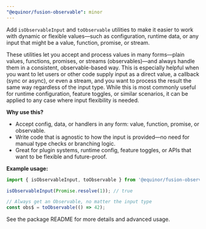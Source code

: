 ```yaml
---
"@equinor/fusion-observable": minor
---
```


Add `isObservableInput` and `toObservable` utilities to make it easier to work with dynamic or flexible values—such as configuration, runtime data, or any input that might be a value, function, promise, or stream.

These utilities let you accept and process values in many forms—plain values, functions, promises, or streams (observables)—and always handle them in a consistent, observable-based way. This is especially helpful when you want to let users or other code supply input as a direct value, a callback (sync or async), or even a stream, and you want to process the result the same way regardless of the input type. While this is most commonly useful for runtime configuration, feature toggles, or similar scenarios, it can be applied to any case where input flexibility is needed.

**Why use this?**
- Accept config, data, or handlers in any form: value, function, promise, or observable.
- Write code that is agnostic to how the input is provided—no need for manual type checks or branching logic.
- Great for plugin systems, runtime config, feature toggles, or APIs that want to be flexible and future-proof.

**Example usage:**
```ts
import { isObservableInput, toObservable } from '@equinor/fusion-observable';

isObservableInput(Promise.resolve(1)); // true

// Always get an Observable, no matter the input type
const obs$ = toObservable(() => 42);
```

See the package README for more details and advanced usage.
